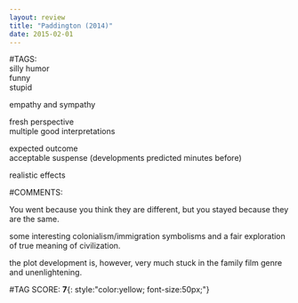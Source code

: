 ```yaml
---  
layout: review  
title: "Paddington (2014)"  
date: 2015-02-01  
---  
```

  
#TAGS:  
silly humor  
funny  
stupid  
  
empathy and sympathy  
  
fresh perspective  
multiple good interpretations  
  
expected outcome  
acceptable suspense (developments predicted minutes before)  
  
realistic effects  
  
#COMMENTS:  
  
You went because you think they are different, but you stayed because they are the same.  
  
some interesting colonialism/immigration symbolisms and a fair exploration of true meaning of civilization.  
  
the plot development is, however, very much stuck in the family film genre and unenlightening.  
  
  
  
  
  
#TAG SCORE: **7**{: style:"color:yellow; font-size:50px;"}  
